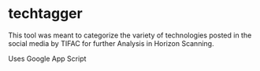# techtagger
This tool was meant to categorize the variety of technologies posted in the social media by TIFAC for further Analysis in Horizon Scanning.

Uses Google App Script
